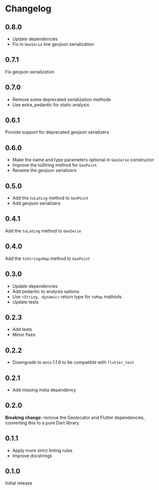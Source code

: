# Changelog

## 0.8.0

- Update dependencies
- Fix in `GeoSerie` line geojson serialization

## 0.7.1

Fix geojson serialization

## 0.7.0

- Remove some deprecated serialization methods
- Use extra_pedantic for static analysis

## 0.6.1

Provide support for deprecated geojson serializers

## 0.6.0

- Make the name and type parameters optional in `GeoSerie` constructor
- Improve the toString method for `GeoPoint`
- Rename the geojson serializers

## 0.5.0

- Add the `toLatLng` method to `GeoPoint`
- Add geojson serializers

## 0.4.1

Add the `toLatLng` method to `GeoSerie`

## 0.4.0

Add the `toStringsMap` method to `GeoPoint`

## 0.3.0

- Update dependencies
- Add pedantic to analysis options
- Use `<String, dynamic>` return type for `toMap` mathods
- Update tests

## 0.2.3

- Add tests
- Minor fixes

## 0.2.2

- Downgrade to `meta` 1.1.6 to be compatible with `flutter_test`

## 0.2.1

- Add missing meta dependency

## 0.2.0

**Breaking change**: remove the Geolocator and Flutter dependencies,
converting this to a pure Dart library

## 0.1.1

- Apply more strict linting rules
- Improve docstrings

## 0.1.0

Initial release
